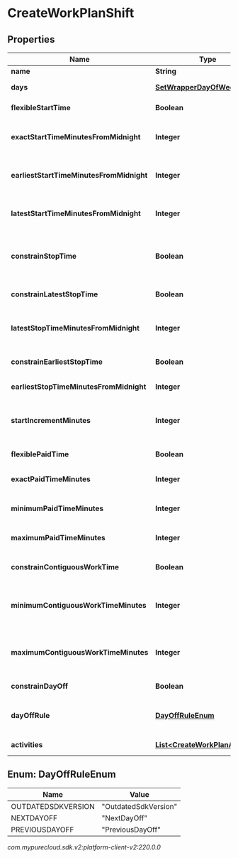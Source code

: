 # CreateWorkPlanShift


## Properties

| Name | Type | Description | Notes |
| ------------ | ------------- | ------------- | ------------- |
| **name** | **String** | Name of the shift |  |
| **days** | [**SetWrapperDayOfWeek**](SetWrapperDayOfWeek) | Days of the week applicable for this shift |  [optional] |
| **flexibleStartTime** | **Boolean** | Whether the start time of the shift is flexible |  [optional] |
| **exactStartTimeMinutesFromMidnight** | **Integer** | Exact start time of the shift defined as offset minutes from midnight. Used if flexibleStartTime == false |  [optional] |
| **earliestStartTimeMinutesFromMidnight** | **Integer** | Earliest start time of the shift defined as offset minutes from midnight. Used if flexibleStartTime == true |  [optional] |
| **latestStartTimeMinutesFromMidnight** | **Integer** | Latest start time of the shift defined as offset minutes from midnight. Used if flexibleStartTime == true |  [optional] |
| **constrainStopTime** | **Boolean** | Whether the latest stop time constraint for the shift is enabled.  Deprecated, use constrainLatestStopTime instead |  [optional] |
| **constrainLatestStopTime** | **Boolean** | Whether the latest stop time constraint for the shift is enabled |  [optional] |
| **latestStopTimeMinutesFromMidnight** | **Integer** | Latest stop time of the shift defined as offset minutes from midnight. Used if constrainStopTime == true |  [optional] |
| **constrainEarliestStopTime** | **Boolean** | Whether the earliest stop time constraint for the shift is enabled |  [optional] |
| **earliestStopTimeMinutesFromMidnight** | **Integer** | This is the earliest time a shift can end |  [optional] |
| **startIncrementMinutes** | **Integer** | Increment in offset minutes that would contribute to different possible start times for the shift. Used if flexibleStartTime == true |  [optional] |
| **flexiblePaidTime** | **Boolean** | Whether the paid time setting for the shift is flexible |  [optional] |
| **exactPaidTimeMinutes** | **Integer** | Exact paid time in minutes configured for the shift. Used if flexiblePaidTime == false |  [optional] |
| **minimumPaidTimeMinutes** | **Integer** | Minimum paid time in minutes configured for the shift. Used if flexiblePaidTime == true |  [optional] |
| **maximumPaidTimeMinutes** | **Integer** | Maximum paid time in minutes configured for the shift. Used if flexiblePaidTime == true |  [optional] |
| **constrainContiguousWorkTime** | **Boolean** | Whether the contiguous time constraint for the shift is enabled |  [optional] |
| **minimumContiguousWorkTimeMinutes** | **Integer** | Minimum contiguous time in minutes configured for the shift. Used if constrainContiguousWorkTime == true |  [optional] |
| **maximumContiguousWorkTimeMinutes** | **Integer** | Maximum contiguous time in minutes configured for the shift. Used if constrainContiguousWorkTime == true |  [optional] |
| **constrainDayOff** | **Boolean** | Whether day off rule is enabled |  [optional] |
| **dayOffRule** | [**DayOffRuleEnum**](#Enum--DayOffRuleEnum) | The day off rule for agents to have next day off or previous day off. used if constrainDayOff = true |  [optional] |
| **activities** | [**List&lt;CreateWorkPlanActivity&gt;**](CreateWorkPlanActivity) | Activities configured for this shift |  [optional] |


## Enum: DayOffRuleEnum

| Name | Value |
| ---- | ----- |
| OUTDATEDSDKVERSION | &quot;OutdatedSdkVersion&quot; | 
| NEXTDAYOFF | &quot;NextDayOff&quot; | 
| PREVIOUSDAYOFF | &quot;PreviousDayOff&quot; | 




_com.mypurecloud.sdk.v2:platform-client-v2:220.0.0_
